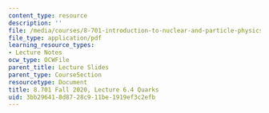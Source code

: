 ```yaml
---
content_type: resource
description: ''
file: /media/courses/8-701-introduction-to-nuclear-and-particle-physics-fall-2020/3bb296418d8728c911be1919ef3c2efb_MIT8_701f20_lec6.4.pdf
file_type: application/pdf
learning_resource_types:
- Lecture Notes
ocw_type: OCWFile
parent_title: Lecture Slides
parent_type: CourseSection
resourcetype: Document
title: 8.701 Fall 2020, Lecture 6.4 Quarks
uid: 3bb29641-8d87-28c9-11be-1919ef3c2efb
---
```

